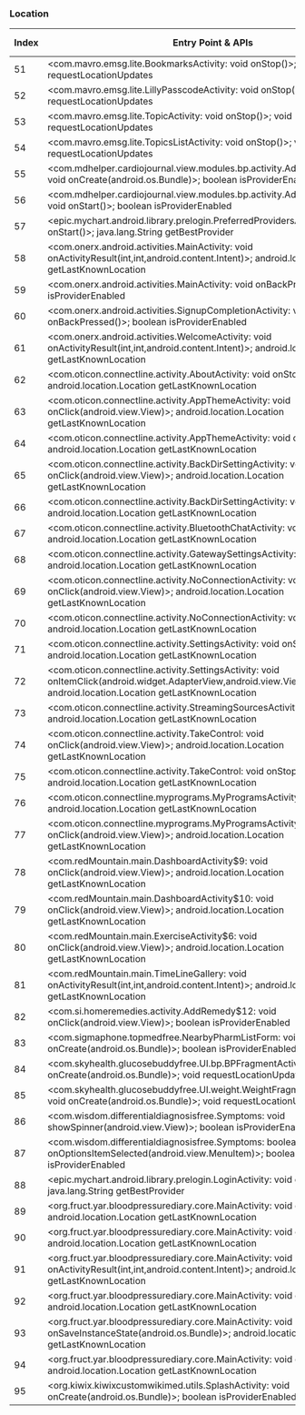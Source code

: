 ### Location
| Index | Entry Point & APIs | Screen shot | Resource id | Label |
| ------------- | ------------- | ------------- |-------------|-------------|
| 51 | <com.mavro.emsg.lite.BookmarksActivity: void onStop()>; void requestLocationUpdates | ![](F:\COSMOS\output\py\Play_win8\Medical\com.mavro.emsg.lite\com.mavro.emsg.lite.BookmarksActivity.png) |  | F |
| 52 | <com.mavro.emsg.lite.LillyPasscodeActivity: void onStop()>; void requestLocationUpdates | ![](F:\COSMOS\output\py\Play_win8\Medical\com.mavro.emsg.lite\com.mavro.emsg.lite.LillyPasscodeActivity.png) |  | F |
| 53 | <com.mavro.emsg.lite.TopicActivity: void onStop()>; void requestLocationUpdates | ![](F:\COSMOS\output\py\Play_win8\Medical\com.mavro.emsg.lite\com.mavro.emsg.lite.TopicActivity.png) |  | F |
| 54 | <com.mavro.emsg.lite.TopicsListActivity: void onStop()>; void requestLocationUpdates | ![](F:\COSMOS\output\py\Play_win8\Medical\com.mavro.emsg.lite\com.mavro.emsg.lite.TopicsListActivity.png) |  | F |
| 55 | <com.mdhelper.cardiojournal.view.modules.bp.activity.AddBpRecordActivity: void onCreate(android.os.Bundle)>; boolean isProviderEnabled | ![](F:\COSMOS\output\py\Play_win8\Medical\com.mdhelper.cardiojournal\com.mdhelper.cardiojournal.view.modules.bp.activity.AddBpRecordActivity.png) |  | F |
| 56 | <com.mdhelper.cardiojournal.view.modules.bp.activity.AddBpRecordActivity: void onStart()>; boolean isProviderEnabled | ![](F:\COSMOS\output\py\Play_win8\Medical\com.mdhelper.cardiojournal\com.mdhelper.cardiojournal.view.modules.bp.activity.AddBpRecordActivity.png) |  | F |
| 57 | <epic.mychart.android.library.prelogin.PreferredProvidersActivity: void onStart()>; java.lang.String getBestProvider | ![](F:\COSMOS\output\py\Play_win8\Medical\net.mercy.mymercy\epic.mychart.android.library.prelogin.PreferredProvidersActivity.png) |  | |
| 58 | <com.onerx.android.activities.MainActivity: void onActivityResult(int,int,android.content.Intent)>; android.location.Location getLastKnownLocation | ![](F:\COSMOS\output\py\Play_win8\Medical\com.onerx.android\com.onerx.android.activities.MainActivity.png) |  | F |
| 59 | <com.onerx.android.activities.MainActivity: void onBackPressed()>; boolean isProviderEnabled | ![](F:\COSMOS\output\py\Play_win8\Medical\com.onerx.android\com.onerx.android.activities.MainActivity.png) |  | F |
| 60 | <com.onerx.android.activities.SignupCompletionActivity: void onBackPressed()>; boolean isProviderEnabled | ![](F:\COSMOS\output\py\Play_win8\Medical\com.onerx.android\com.onerx.android.activities.SignupCompletionActivity.png) |  | D |
| 61 | <com.onerx.android.activities.WelcomeActivity: void onActivityResult(int,int,android.content.Intent)>; android.location.Location getLastKnownLocation | ![](F:\COSMOS\output\py\Play_win8\Medical\com.onerx.android\com.onerx.android.activities.WelcomeActivity.png) |  | D |
| 62 | <com.oticon.connectline.activity.AboutActivity: void onStop()>; android.location.Location getLastKnownLocation | ![](F:\COSMOS\output\py\Play_win8\Medical\com.oticon.connectline\com.oticon.connectline.activity.AboutActivity.png) |  | F |
| 63 | <com.oticon.connectline.activity.AppThemeActivity: void onClick(android.view.View)>; android.location.Location getLastKnownLocation | ![](F:\COSMOS\output\py\Play_win8\Medical\com.oticon.connectline\com.oticon.connectline.activity.AppThemeActivity.png) |  | F |
| 64 | <com.oticon.connectline.activity.AppThemeActivity: void onStop()>; android.location.Location getLastKnownLocation | ![](F:\COSMOS\output\py\Play_win8\Medical\com.oticon.connectline\com.oticon.connectline.activity.AppThemeActivity.png) |  | F |
| 65 | <com.oticon.connectline.activity.BackDirSettingActivity: void onClick(android.view.View)>; android.location.Location getLastKnownLocation | ![](F:\COSMOS\output\py\Play_win8\Medical\com.oticon.connectline\com.oticon.connectline.activity.BackDirSettingActivity.png) |  | F |
| 66 | <com.oticon.connectline.activity.BackDirSettingActivity: void onStop()>; android.location.Location getLastKnownLocation | ![](F:\COSMOS\output\py\Play_win8\Medical\com.oticon.connectline\com.oticon.connectline.activity.BackDirSettingActivity.png) |  | F |
| 67 | <com.oticon.connectline.activity.BluetoothChatActivity: void onStop()>; android.location.Location getLastKnownLocation | ![](F:\COSMOS\output\py\Play_win8\Medical\com.oticon.connectline\com.oticon.connectline.activity.BluetoothChatActivity.png) |  | F |
| 68 | <com.oticon.connectline.activity.GatewaySettingsActivity: void onStop()>; android.location.Location getLastKnownLocation | ![](F:\COSMOS\output\py\Play_win8\Medical\com.oticon.connectline\com.oticon.connectline.activity.GatewaySettingsActivity.png) |  | F |
| 69 | <com.oticon.connectline.activity.NoConnectionActivity: void onClick(android.view.View)>; android.location.Location getLastKnownLocation | ![](F:\COSMOS\output\py\Play_win8\Medical\com.oticon.connectline\com.oticon.connectline.activity.NoConnectionActivity.png) |  | F |
| 70 | <com.oticon.connectline.activity.NoConnectionActivity: void onStop()>; android.location.Location getLastKnownLocation | ![](F:\COSMOS\output\py\Play_win8\Medical\com.oticon.connectline\com.oticon.connectline.activity.NoConnectionActivity.png) |  | F |
| 71 | <com.oticon.connectline.activity.SettingsActivity: void onStop()>; android.location.Location getLastKnownLocation | ![](F:\COSMOS\output\py\Play_win8\Medical\com.oticon.connectline\com.oticon.connectline.activity.SettingsActivity.png) |  | F |
| 72 | <com.oticon.connectline.activity.SettingsActivity: void onItemClick(android.widget.AdapterView,android.view.View,int,long)>; android.location.Location getLastKnownLocation | ![](F:\COSMOS\output\py\Play_win8\Medical\com.oticon.connectline\com.oticon.connectline.activity.SettingsActivity.png) |  | F |
| 73 | <com.oticon.connectline.activity.StreamingSourcesActivity: void onStop()>; android.location.Location getLastKnownLocation | ![](F:\COSMOS\output\py\Play_win8\Medical\com.oticon.connectline\com.oticon.connectline.activity.StreamingSourcesActivity.png) |  | F |
| 74 | <com.oticon.connectline.activity.TakeControl: void onClick(android.view.View)>; android.location.Location getLastKnownLocation | ![](F:\COSMOS\output\py\Play_win8\Medical\com.oticon.connectline\com.oticon.connectline.activity.TakeControl.png) |  | F |
| 75 | <com.oticon.connectline.activity.TakeControl: void onStop()>; android.location.Location getLastKnownLocation | ![](F:\COSMOS\output\py\Play_win8\Medical\com.oticon.connectline\com.oticon.connectline.activity.TakeControl.png) |  | F |
| 76 | <com.oticon.connectline.myprograms.MyProgramsActivity: void onStop()>; android.location.Location getLastKnownLocation | ![](F:\COSMOS\output\py\Play_win8\Medical\com.oticon.connectline\com.oticon.connectline.myprograms.MyProgramsActivity.png) |  | F |
| 77 | <com.oticon.connectline.myprograms.MyProgramsActivity: void onClick(android.view.View)>; android.location.Location getLastKnownLocation | ![](F:\COSMOS\output\py\Play_win8\Medical\com.oticon.connectline\com.oticon.connectline.myprograms.MyProgramsActivity.png) |  | F |
| 78 | <com.redMountain.main.DashboardActivity$9: void onClick(android.view.View)>; android.location.Location getLastKnownLocation | ![](F:\COSMOS\output\py\Play_win8\Medical\com.redMountain.main\com.redMountain.main.DashboardActivity.png) |  | |
| 79 | <com.redMountain.main.DashboardActivity$10: void onClick(android.view.View)>; android.location.Location getLastKnownLocation | ![](F:\COSMOS\output\py\Play_win8\Medical\com.redMountain.main\com.redMountain.main.DashboardActivity.png) |  | |
| 80 | <com.redMountain.main.ExerciseActivity$6: void onClick(android.view.View)>; android.location.Location getLastKnownLocation | ![](F:\COSMOS\output\py\Play_win8\Medical\com.redMountain.main\com.redMountain.main.ExerciseActivity.png) |  | D |
| 81 | <com.redMountain.main.TimeLineGallery: void onActivityResult(int,int,android.content.Intent)>; android.location.Location getLastKnownLocation | ![](F:\COSMOS\output\py\Play_win8\Medical\com.redMountain.main\com.redMountain.main.TimeLineGallery.png) |  | D |
| 82 | <com.si.homeremedies.activity.AddRemedy$12: void onClick(android.view.View)>; boolean isProviderEnabled | ![](F:\COSMOS\output\py\Play_win8\Medical\com.si.homeremedies\com.si.homeremedies.activity.AddRemedy.png) |  | F |
| 83 | <com.sigmaphone.topmedfree.NearbyPharmListForm: void onCreate(android.os.Bundle)>; boolean isProviderEnabled | ![](F:\COSMOS\output\py\Play_win8\Medical\com.sigmaphone.topmedfree\com.sigmaphone.topmedfree.NearbyPharmListForm.png) |  | T |
| 84 | <com.skyhealth.glucosebuddyfree.UI.bp.BPFragmentActivityMore: void onCreate(android.os.Bundle)>; void requestLocationUpdates | ![](F:\COSMOS\output\py\Play_win8\Medical\com.skyhealth.glucosebuddyfree\com.skyhealth.glucosebuddyfree.UI.bp.BPFragmentActivityMore.png) |  | F |
| 85 | <com.skyhealth.glucosebuddyfree.UI.weight.WeightFragmentActivityMore: void onCreate(android.os.Bundle)>; void requestLocationUpdates | ![](F:\COSMOS\output\py\Play_win8\Medical\com.skyhealth.glucosebuddyfree\com.skyhealth.glucosebuddyfree.UI.weight.WeightFragmentActivityMore.png) |  | F |
| 86 | <com.wisdom.differentialdiagnosisfree.Symptoms: void showSpinner(android.view.View)>; boolean isProviderEnabled | ![](F:\COSMOS\output\py\Play_win8\Medical\com.wisdom.differentialdiagnosisfree\com.wisdom.differentialdiagnosisfree.Symptoms.png) |  | F |
| 87 | <com.wisdom.differentialdiagnosisfree.Symptoms: boolean onOptionsItemSelected(android.view.MenuItem)>; boolean isProviderEnabled | ![](F:\COSMOS\output\py\Play_win8\Medical\com.wisdom.differentialdiagnosisfree\com.wisdom.differentialdiagnosisfree.Symptoms.png) |  | F |
| 88 | <epic.mychart.android.library.prelogin.LoginActivity: void onStart()>; java.lang.String getBestProvider | ![](F:\COSMOS\output\py\Play_win8\Medical\net.mercy.mymercy\epic.mychart.android.library.prelogin.LoginActivity.png) |  | |
| 89 | <org.fruct.yar.bloodpressurediary.core.MainActivity: void onStop()>; android.location.Location getLastKnownLocation | ![](F:\COSMOS\output\py\Play_win8\Medical\org.fruct.yar.bloodpressurediary\org.fruct.yar.bloodpressurediary.core.MainActivity.png) |  | F |
| 90 | <org.fruct.yar.bloodpressurediary.core.MainActivity: void onPause()>; android.location.Location getLastKnownLocation | ![](F:\COSMOS\output\py\Play_win8\Medical\org.fruct.yar.bloodpressurediary\org.fruct.yar.bloodpressurediary.core.MainActivity.png) |  | F |
| 91 | <org.fruct.yar.bloodpressurediary.core.MainActivity: void onActivityResult(int,int,android.content.Intent)>; android.location.Location getLastKnownLocation | ![](F:\COSMOS\output\py\Play_win8\Medical\org.fruct.yar.bloodpressurediary\org.fruct.yar.bloodpressurediary.core.MainActivity.png) |  | F |
| 92 | <org.fruct.yar.bloodpressurediary.core.MainActivity: void onBackPressed()>; android.location.Location getLastKnownLocation | ![](F:\COSMOS\output\py\Play_win8\Medical\org.fruct.yar.bloodpressurediary\org.fruct.yar.bloodpressurediary.core.MainActivity.png) |  | F |
| 93 | <org.fruct.yar.bloodpressurediary.core.MainActivity: void onSaveInstanceState(android.os.Bundle)>; android.location.Location getLastKnownLocation | ![](F:\COSMOS\output\py\Play_win8\Medical\org.fruct.yar.bloodpressurediary\org.fruct.yar.bloodpressurediary.core.MainActivity.png) |  | F |
| 94 | <org.fruct.yar.bloodpressurediary.core.MainActivity: void onResume()>; android.location.Location getLastKnownLocation | ![](F:\COSMOS\output\py\Play_win8\Medical\org.fruct.yar.bloodpressurediary\org.fruct.yar.bloodpressurediary.core.MainActivity.png) |  | F |
| 95 | <org.kiwix.kiwixcustomwikimed.utils.SplashActivity: void onCreate(android.os.Bundle)>; boolean isProviderEnabled | ![](F:\COSMOS\output\py\Play_win8\Medical\org.kiwix.kiwixcustomwikimed\org.kiwix.kiwixcustomwikimed.utils.SplashActivity.png) |  | |

